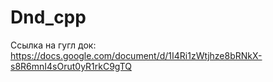 # Dnd_cpp

Ссылка на гугл док: https://docs.google.com/document/d/1I4Ri1zWtjhze8bRNkX-s8R6mnI4sOrut0yR1rkC9gTQ
